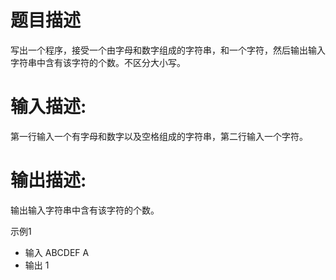 # 题目描述
写出一个程序，接受一个由字母和数字组成的字符串，和一个字符，然后输出输入字符串中含有该字符的个数。不区分大小写。

# 输入描述:
第一行输入一个有字母和数字以及空格组成的字符串，第二行输入一个字符。

# 输出描述:
输出输入字符串中含有该字符的个数。

示例1
- 输入 ABCDEF A
- 输出 1